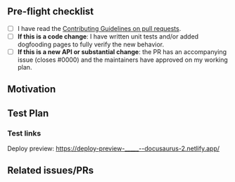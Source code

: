 <!--
Thank you for sending the PR! We appreciate you spending the time to work on these changes.
You can learn more about contributing to Docusaurus here: https://github.com/it990110/gityjf/blob/main/CONTRIBUTING.md
Happy contributing!
-->

## Pre-flight checklist

- [ ] I have read the [Contributing Guidelines on pull requests](https://github.com/it990110/gityjf/blob/main/CONTRIBUTING.md#pull-requests).
- [ ] **If this is a code change**: I have written unit tests and/or added dogfooding pages to fully verify the new behavior.
- [ ] **If this is a new API or substantial change**: the PR has an accompanying issue (closes #0000) and the maintainers have approved on my working plan.

<!--
Please also remember to sign the CLA, although you can also sign it after submitting the PR. The CLA is required for us to merge your PR.
If this PR adds or changes functionality, please take some time to update the docs. You can also write docs after the API design is finalized and the code changes have been approved.
-->

## Motivation

<!-- Help us understand your motivation by explaining why you decided to make this change. Does this fix a bug? Does it close an issue? -->

## Test Plan

<!-- Write your test plan here. If you changed any code, please provide us with clear instructions on how you verified your changes work. Bonus points for screenshots and videos! -->

### Test links

<!--
🙏 Please add an exhaustive list of links relevant to this pull request.
⏱ This saves maintainers a lot of time during reviews.

- If you changed anything that's displayed on UI, please add a dogfooding page in website/_dogfooding to help us preview the effect. Those tests are deployed at https://docusaurus.io/tests
- If you changed documentation, please link to the new and updated documentation pages.

After submission, our Netlify bot will post a deploy preview link in comment, in the format of https://deploy-preview-<PR-NUMBER>--docusaurus-2.netlify.app/. Once available, please edit this section with links to the relevant deploy preview pages.

Please don't be afraid to change the main site's configuration as well! You can make use of your new feature on our site so we can preview its effects. We can decide if it should be kept in production before merging it.
-->

Deploy preview: https://deploy-preview-_____--docusaurus-2.netlify.app/

## Related issues/PRs

<!-- If you haven't already, link to issues/PRs that are related to this change. This helps us develop the context and keep a rich repo history. If this PR is a continuation of a past PR's work, link to that PR. If the PR addresses part of the problem in a meta-issue, mention that issue. -->
